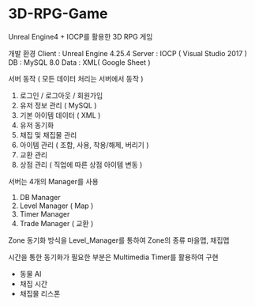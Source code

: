 # 3D-RPG-Game

Unreal Engine4 + IOCP를 활용한 3D RPG 게임

개발 환경
Client : Unreal Engine 4.25.4
Server : IOCP ( Visual Studio 2017 )
DB : MySQL 8.0
Data : XML( Google Sheet )

서버 동작 ( 모든 데이터 처리는 서버에서 동작 )
1. 로그인 / 로그아웃 / 회원가입
2. 유저 정보 관리 ( MySQL )
3. 기본 아이템 데이터 ( XML )
4. 유저 동기화
5. 채집 및 채집물 관리
6. 아이템 관리 ( 조합, 사용, 착용/해제, 버리기 )
7. 교환 관리
8. 상점 관리 ( 직업에 따른 상점 아이템 변동 )

서버는 4개의 Manager를 사용
1. DB Manager
2. Level Manager ( Map )
3. Timer Manager
4. Trade Manager ( 교환 )


Zone 동기화 방식을 Level_Manager를 통하여
Zone의 종류
마을맵, 채집맵
 
시간을 통한 동기화가 필요한 부분은 Multimedia Timer를 활용하여 구현
 - 동물 AI
 - 채집 시간
 - 채집물 리스폰

